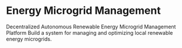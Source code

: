 # Energy Microgrid Management 
Decentralized Autonomous Renewable Energy Microgrid Management Platform Build a system for managing and optimizing local renewable energy microgrids. 
